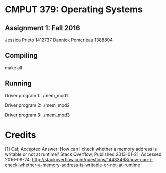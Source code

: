 # CMPUT 379: Operating Systems
## Assignment 1: Fall 2016
Jessica Prieto 1412737
Dannick Pomerleau 1388804

## Compiling
make all

## Running
Driver program 1: ./mem_mod1

Driver program 2: ./mem_mod2

Driver program 3: ./mem_mod3

# Credits
[1] Caf, Accepted Answer: How can I check whether a memory address is writable or not at runtime? Stack Overflow, Published 2013-01-21, Accessed 2016-09-24, http://stackoverflow.com/questions/14433468/how-can-i-check-whether-a-memory-address-is-writable-or-not-at-runtime
